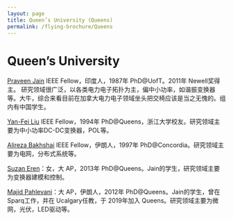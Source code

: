 ```yaml
---
layout: page
title: Queen’s University (Queens)
permalink: /flying-brochure/Queens
---
```

# Queen’s University

[Praveen Jain](https://www.queensu.ca/epower/people/faculty#jain) IEEE Fellow，印度人，1987年 PhD@UofT。2011年 Newell奖得
主。 研究领域很广泛，以各类电力电子拓扑为主，偏中小功率，如谐振变换器等。大牛，综合来看目前在加拿大电力电子领域坐头把交椅应该是当之无愧的。组内有中国学生。

[Yan-Fei Liu](https://www.queensu.ca/epower/people/faculty#jain) IEEE Fellow，1994年 PhD@Queens，浙江大学校友。研究领域主要为中小功率DC-DC变换器，POL等。

[Alireza Bakhshai](https://www.queensu.ca/epower/people/faculty#jain) IEEE Fellow，伊朗人，1997年 PhD@Concordia。研究领域主要为电网，分布式系统等。

[Suzan Eren](https://www.queensu.ca/epower/people/faculty#jain)：女，大 AP，2013年 PhD@Queens。Jain的学生，研究领域主要为变换器建模和控制。

[Majid Pahlevani](https://www.queensu.ca/epower/people/faculty#jain)：大 AP，伊朗人，2012年 PhD@Queens。Jain的学生，曾在 Sparq工作，并在 Ucalgary任教，于 2019年加入 Queens。研究领域主要为微网，光伏，LED驱动等。

